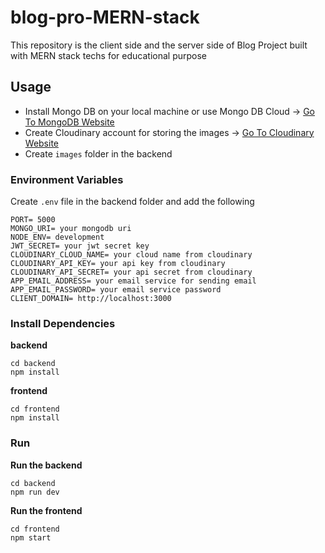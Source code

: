 # blog-pro-MERN-stack
This repository is the client side and the server side of Blog Project built with MERN stack techs  for educational purpose 


## Usage
- Install Mongo DB on your local machine or use Mongo DB Cloud -> [Go To MongoDB Website](https://www.mongodb.com)
- Create Cloudinary account for storing the images -> [Go To Cloudinary Website](https://cloudinary.com/)
- Create `images` folder in the backend

### Environment Variables

Create `.env` file in the backend folder and add the following

```
PORT= 5000
MONGO_URI= your mongodb uri
NODE_ENV= development
JWT_SECRET= your jwt secret key
CLOUDINARY_CLOUD_NAME= your cloud name from cloudinary
CLOUDINARY_API_KEY= your api key from cloudinary
CLOUDINARY_API_SECRET= your api secret from cloudinary
APP_EMAIL_ADDRESS= your email service for sending email
APP_EMAIL_PASSWORD= your email service password
CLIENT_DOMAIN= http://localhost:3000 
```

### Install Dependencies
**backend**
```
cd backend
npm install
```
**frontend**
```
cd frontend
npm install
```

### Run

**Run the backend**
```
cd backend
npm run dev
```

**Run the frontend**
```
cd frontend
npm start
```
